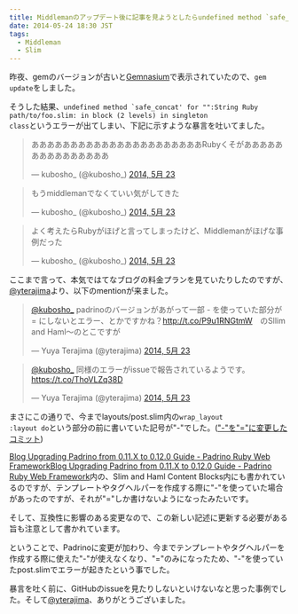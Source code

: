 ```yaml
---
title: Middlemanのアップデート後に記事を見ようとしたらundefined method `safe_concat'(略)というエラーが出た場合の対処法
date: 2014-05-24 18:30 JST
tags:
  - Middleman
  - Slim
---
```


昨夜、gemのバージョンが古いと[Gemnasium](https://gemnasium.com/)で表示されていたので、<code>gem update</code>をしました。

そうした結果、<code>undefined method `safe_concat' for "":String Ruby path/to/foo.slim: in block (2 levels) in singleton class</code>というエラーが出てしまい、下記に示すような暴言を吐いてました。

<blockquote class="twitter-tweet" lang="ja"><p>ああああああああああああああああああああああRubyくそがあああああああああああああああ</p>&mdash; kubosho_ (@kubosho_) <a href="https://twitter.com/kubosho_/statuses/469901415209381888">2014, 5月 23</a></blockquote>

<blockquote class="twitter-tweet" lang="ja"><p>もうmiddlemanでなくていい気がしてきた</p>&mdash; kubosho_ (@kubosho_) <a href="https://twitter.com/kubosho_/statuses/469903646176452608">2014, 5月 23</a></blockquote>

<blockquote class="twitter-tweet" lang="ja"><p>よく考えたらRubyがほげと言ってしまったけど、Middlemanがほげな事例だった</p>&mdash; kubosho_ (@kubosho_) <a href="https://twitter.com/kubosho_/statuses/469914746456899586">2014, 5月 23</a></blockquote>

ここまで言って、本気ではてなブログの料金プランを見ていたりしたのですが、[@yterajima](https://twitter.com/yterajima)より、以下のmentionが来ました。

<blockquote class="twitter-tweet" lang="ja"><p><a href="https://twitter.com/kubosho_">@kubosho_</a> padrinoのバージョンがあがって一部 - を使っていた部分が = にしないとエラー、とかですかね？<a href="http://t.co/P9u1RNGtmW">http://t.co/P9u1RNGtmW</a>　のSllim and Haml〜のとこですが</p>&mdash; Yuya Terajima (@yterajima) <a href="https://twitter.com/yterajima/statuses/469917424725151744">2014, 5月 23</a></blockquote>

<blockquote class="twitter-tweet" lang="ja"><p><a href="https://twitter.com/kubosho_">@kubosho_</a> 同様のエラーがissueで報告されているようです。<a href="https://t.co/ThoVLZq38D">https://t.co/ThoVLZq38D</a></p>&mdash; Yuya Terajima (@yterajima) <a href="https://twitter.com/yterajima/statuses/469917863071866880">2014, 5月 23</a></blockquote>

まさにこの通りで、今までlayouts/post.slim内の<code>wrap_layout :layout do</code>という部分の前に書いていた記号が"-"でした。(["-"を"="に変更したコミット](https://github.com/o2project/blog.o2p.jp/commit/6519d196d3d1610409ee2257364982f0a3bded5f))

[Blog Upgrading Padrino from 0.11.X to 0.12.0 Guide - Padrino Ruby Web Framework](http://www.padrinorb.com/blog/upgrading-padrino-from-0-11-x-to-0-12-0-guide)[Blog Upgrading Padrino from 0.11.X to 0.12.0 Guide - Padrino Ruby Web Framework](http://www.padrinorb.com/blog/upgrading-padrino-from-0-11-x-to-0-12-0-guide)内の、Slim and Haml Content Blocks内にも書かれているのですが、テンプレートやタグヘルパーを作成する際に"-"を使っていた場合があったのですが、それが"="しか書けないようになったみたいです。

そして、互換性に影響のある変更なので、この新しい記述に更新する必要がある旨も注意として書かれています。

ということで、Padrinoに変更が加わり、今までテンプレートやタグヘルパーを作成する際に使えた"-"が使えなくなり、"="のみになったため、"-"を使っていたpost.slimでエラーが起きたという事でした。

暴言を吐く前に、GitHubのissueを見たりしないといけないなと思った事例でした。そして[@yterajima](https://twitter.com/yterajima)、ありがとうございました。
